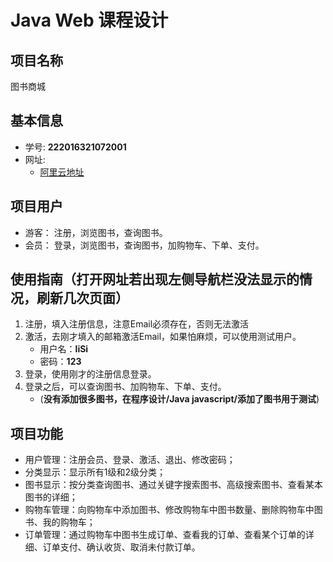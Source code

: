 # Java Web 课程设计

## 项目名称
图书商城

## 基本信息
- 学号: **222016321072001**
- 网址: 
	+ [阿里云地址](http://120.79.241.229/bs/)


## 项目用户
- 游客： 注册，浏览图书，查询图书。
- 会员： 登录，浏览图书，查询图书，加购物车、下单、支付。

## 使用指南（打开网址若出现左侧导航栏没法显示的情况，刷新几次页面）
1. 注册，填入注册信息，注意Email必须存在，否则无法激活
2. 激活，去刚才填入的邮箱激活Email，如果怕麻烦，可以使用测试用户。
	+ 用户名：**liSi**
	+ 密码：**123**
3. 登录，使用刚才的注册信息登录。
4. 登录之后，可以查询图书、加购物车、下单、支付。
	+ (**没有添加很多图书，在程序设计/Java javascript/添加了图书用于测试**)	

## 项目功能
- 用户管理：注册会员、登录、激活、退出、修改密码；
- 分类显示：显示所有1级和2级分类；
- 图书显示：按分类查询图书、通过关键字搜索图书、高级搜索图书、查看某本图书的详细；
- 购物车管理：向购物车中添加图书、修改购物车中图书数量、删除购物车中图书、我的购物车；
- 订单管理：通过购物车中图书生成订单、查看我的订单、查看某个订单的详细、订单支付、确认收货、取消未付款订单。
